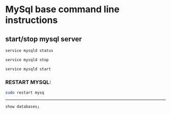 # MySql base command line instructions 
## start/stop mysql server

```bash
service mysqld status
```
```bash
service mysqld stop
```
```bash
service mysqld start 
```
### RESTART MYSQL:
```bash
sudo restart mysq
```
-------------------------------------------------

```bash
show databases;
```
